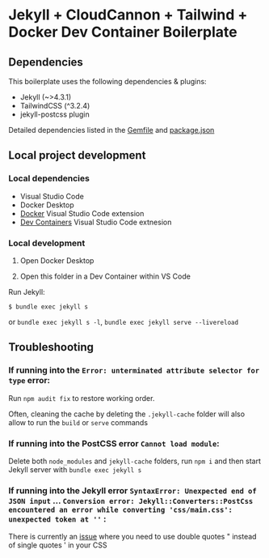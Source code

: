 # Jekyll + CloudCannon + Tailwind + Docker Dev Container Boilerplate

## Dependencies

This boilerplate uses the following dependencies & plugins:

- Jekyll (~>4.3.1)
- TailwindCSS (^3.2.4)
- jekyll-postcss plugin

Detailed dependencies listed in the [Gemfile](./Gemfile) and [package.json](./package.json)
  
## Local project development

### Local dependencies

- Visual Studio Code
- Docker Desktop
- [Docker](https://marketplace.visualstudio.com/items?itemName=ms-azuretools.vscode-docker) Visual Studio Code extension
- [Dev Containers](https://marketplace.visualstudio.com/items?itemName=ms-vscode-remote.remote-containers) Visual Studio Code extnesion

### Local development

1. Open Docker Desktop

2. Open this folder in a Dev Container within VS Code

Run Jekyll:
```
$ bundle exec jekyll s
```
or `bundle exec jekyll s -l`, `bundle exec jekyll serve --livereload`


## Troubleshooting

### If running into the `Error: unterminated attribute selector for type` error:

Run `npm audit fix` to restore working order.

Often, cleaning the cache by deleting the `.jekyll-cache` folder will also allow to run the `build` or `serve` commands

### If running into the PostCSS error `Cannot load module`:

Delete both `node_modules` and `jekyll-cache` folders, run `npm i` and then start Jekyll server with `bundle exec jekyll s` 

### If running into the Jekyll error `SyntaxError: Unexpected end of JSON input` ... `Conversion error: Jekyll::Converters::PostCss encountered an error while converting 'css/main.css': unexpected token at ''` :

There is currently an [issue](https://github.com/mhanberg/jekyll-postcss/issues/16) where you need to use double quotes " instead of single quotes ' in your CSS